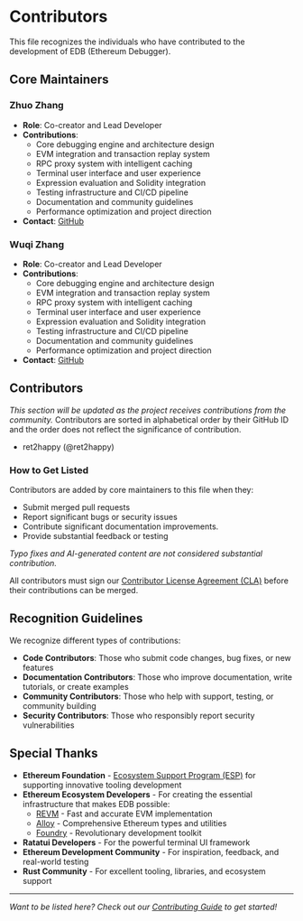 # Contributors

This file recognizes the individuals who have contributed to the development of EDB (Ethereum Debugger).

## Core Maintainers

### Zhuo Zhang
- **Role**: Co-creator and Lead Developer
- **Contributions**:
  - Core debugging engine and architecture design
  - EVM integration and transaction replay system
  - RPC proxy system with intelligent caching
  - Terminal user interface and user experience
  - Expression evaluation and Solidity integration
  - Testing infrastructure and CI/CD pipeline
  - Documentation and community guidelines
  - Performance optimization and project direction
- **Contact**: [GitHub](https://github.com/ZhangZhuoSJTU)

### Wuqi Zhang
- **Role**: Co-creator and Lead Developer
- **Contributions**:
  - Core debugging engine and architecture design
  - EVM integration and transaction replay system
  - RPC proxy system with intelligent caching
  - Terminal user interface and user experience
  - Expression evaluation and Solidity integration
  - Testing infrastructure and CI/CD pipeline
  - Documentation and community guidelines
  - Performance optimization and project direction
- **Contact**: [GitHub](https://github.com/Troublor)

## Contributors

_This section will be updated as the project receives contributions from the community._
Contributors are sorted in alphabetical order by their GitHub ID and the order does not reflect the significance of contribution.

- ret2happy (@ret2happy)

### How to Get Listed

Contributors are added by core maintainers to this file when they:
- Submit merged pull requests
- Report significant bugs or security issues
- Contribute significant documentation improvements.
- Provide substantial feedback or testing

_Typo fixes and AI-generated content are not considered substantial contribution._

All contributors must sign our [Contributor License Agreement (CLA)](CLA.md) before their contributions can be merged.

## Recognition Guidelines

We recognize different types of contributions:

- **Code Contributors**: Those who submit code changes, bug fixes, or new features
- **Documentation Contributors**: Those who improve documentation, write tutorials, or create examples
- **Community Contributors**: Those who help with support, testing, or community building
- **Security Contributors**: Those who responsibly report security vulnerabilities

## Special Thanks

- **Ethereum Foundation** - [Ecosystem Support Program (ESP)](https://esp.ethereum.foundation/) for supporting innovative tooling development
- **Ethereum Ecosystem Developers** - For creating the essential infrastructure that makes EDB possible:
  - [REVM](https://github.com/bluealloy/revm) - Fast and accurate EVM implementation
  - [Alloy](https://github.com/alloy-rs/alloy) - Comprehensive Ethereum types and utilities
  - [Foundry](https://github.com/foundry-rs/foundry) - Revolutionary development toolkit
- **Ratatui Developers** - For the powerful terminal UI framework
- **Ethereum Development Community** - For inspiration, feedback, and real-world testing
- **Rust Community** - For excellent tooling, libraries, and ecosystem support

---

*Want to be listed here? Check out our [Contributing Guide](CONTRIBUTING.md) to get started!*
